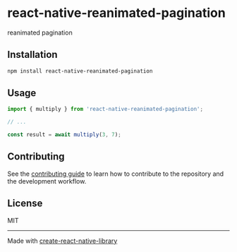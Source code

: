# react-native-reanimated-pagination

reanimated pagination

## Installation

```sh
npm install react-native-reanimated-pagination
```

## Usage


```js
import { multiply } from 'react-native-reanimated-pagination';

// ...

const result = await multiply(3, 7);
```


## Contributing

See the [contributing guide](CONTRIBUTING.md) to learn how to contribute to the repository and the development workflow.

## License

MIT

---

Made with [create-react-native-library](https://github.com/callstack/react-native-builder-bob)
